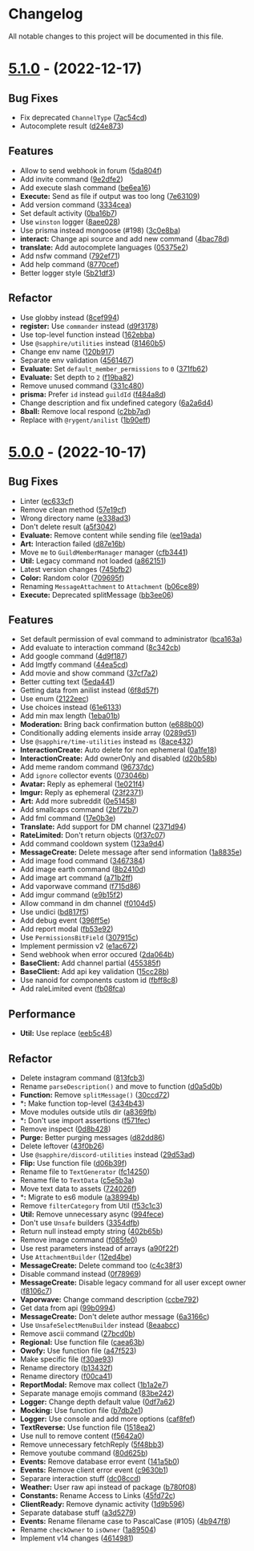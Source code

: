 # Changelog

All notable changes to this project will be documented in this file.

# [5.1.0](https://github.com/Rygent/ElviaBot/compare/v5.0.0...v5.1.0) - (2022-12-17)

## Bug Fixes

- Fix deprecated `ChannelType` ([7ac54cd](https://github.com/Rygent/ElviaBot/commit/7ac54cd656a1b51483a3658c5e9e5139e57a9059))
- Autocomplete result ([d24e873](https://github.com/Rygent/ElviaBot/commit/d24e87370b37ccf8a814bba7dec823696e7671f1))

## Features

- Allow to send webhook in forum ([5da804f](https://github.com/Rygent/ElviaBot/commit/5da804f9b9ac948694da57bd520e950893f0a9f3))
- Add invite command ([9e2dfe2](https://github.com/Rygent/ElviaBot/commit/9e2dfe28ac391cb39ae5fec986a91498dd99d884))
- Add execute slash command ([be6ea16](https://github.com/Rygent/ElviaBot/commit/be6ea1608bcaef4e6a9e71fc491b085443fe7863))
- **Execute:** Send as file if output was too long ([7e63109](https://github.com/Rygent/ElviaBot/commit/7e631099b3450f590cfb2bcd0409f28e9762c1aa))
- Add version command ([3334cea](https://github.com/Rygent/ElviaBot/commit/3334cea2eb8a440fb9abb8e00fd3eea584ae64b7))
- Set default activity ([0ba16b7](https://github.com/Rygent/ElviaBot/commit/0ba16b7d389184b33a08b6e50d0c3a9a308b34ad))
- Use `winston` logger ([8aee028](https://github.com/Rygent/ElviaBot/commit/8aee02843b4b6cdd4ff2e794cc28aae5d9a4a56d))
- Use prisma instead mongoose (#198) ([3c0e8ba](https://github.com/Rygent/ElviaBot/commit/3c0e8baef839f6371a59152f25cd941bfe1c1a06))
- **interact:** Change api source and add new command ([4bac78d](https://github.com/Rygent/ElviaBot/commit/4bac78d5769c747a686623864b3e4032c8447a68))
- **translate:** Add autocomplete languages ([05375e2](https://github.com/Rygent/ElviaBot/commit/05375e20f1a781a670e2c242c4f43de1bfd290d6))
- Add nsfw command ([792ef71](https://github.com/Rygent/ElviaBot/commit/792ef7172831aac82224febab5d7b296bc9fd5a6))
- Add help command ([8770cef](https://github.com/Rygent/ElviaBot/commit/8770cefeb7cac27ed0fa4b7a00b4f0196f6efbe0))
- Better logger style ([5b21df3](https://github.com/Rygent/ElviaBot/commit/5b21df3e20250ba193736220f7bc2296e5850613))

## Refactor

- Use globby instead ([8cef994](https://github.com/Rygent/ElviaBot/commit/8cef994322e025e85edbd6273eab2820bb789453))
- **register:** Use `commander` instead ([d9f3178](https://github.com/Rygent/ElviaBot/commit/d9f3178a0b8297aad20cfe59fe8f6cfb887633eb))
- Use top-level function instead ([162ebba](https://github.com/Rygent/ElviaBot/commit/162ebbabb3d645315c4df5509a567d039baca8b0))
- Use `@sapphire/utilities` instead ([81460b5](https://github.com/Rygent/ElviaBot/commit/81460b5b50ed5837cd4ba52c94ad30f287caa3cb))
- Change env name ([120b917](https://github.com/Rygent/ElviaBot/commit/120b917f67f430faf37ba8137b0f1ecdcb5aa1b9))
- Separate env validation ([4561467](https://github.com/Rygent/ElviaBot/commit/4561467c001a2e3cb35a574bb5eaf0225c8cb525))
- **Evaluate:** Set `default_member_permissions` to `0` ([371fb62](https://github.com/Rygent/ElviaBot/commit/371fb6277e0261e3b992198dd827e4bb107e756a))
- **Evaluate:** Set depth to `2` ([f19ba82](https://github.com/Rygent/ElviaBot/commit/f19ba822518a64a0d3725b555796bf3c5ed6e4d7))
- Remove unused command ([331c480](https://github.com/Rygent/ElviaBot/commit/331c480866143638cc34ae3057c30d32c3792fad))
- **prisma:** Prefer `id` instead `guildId` ([f484a8d](https://github.com/Rygent/ElviaBot/commit/f484a8d81049559d7cab97b0b35962c1570dfac4))
- Change description and fix undefined category ([6a2a6d4](https://github.com/Rygent/ElviaBot/commit/6a2a6d4db1e10ba42e5a9b77b4a50bef5dc0e545))
- **8ball:** Remove local respond ([c2bb7ad](https://github.com/Rygent/ElviaBot/commit/c2bb7add30588b5d64d974e3879ff90d21ec9023))
- Replace with `@rygent/anilist` ([1b90eff](https://github.com/Rygent/ElviaBot/commit/1b90effe245cb62513ae8177aeaae9e6820bd0ef))

# [5.0.0](https://github.com/Rygent/ElviaBot/compare/v4.6.0...v5.0.0) - (2022-10-17)

## Bug Fixes

- Linter ([ec633cf](https://github.com/Rygent/ElviaBot/commit/ec633cf29e2341d95e672351e107bbaa88377434))
- Remove clean method ([57e19cf](https://github.com/Rygent/ElviaBot/commit/57e19cf4522712009d1923985a888623a2ad130e))
- Wrong directory name ([e338ad3](https://github.com/Rygent/ElviaBot/commit/e338ad3d86c280284410686c00b12632da129401))
- Don't delete result ([a5f3042](https://github.com/Rygent/ElviaBot/commit/a5f30421993d32b44fcca911158b4fc164bb5797))
- **Evaluate:** Remove content while sending file ([ee19ada](https://github.com/Rygent/ElviaBot/commit/ee19ada57409fee1bf20b29a30943dbde1f7d594))
- **Art:** Interaction failed ([d87e16b](https://github.com/Rygent/ElviaBot/commit/d87e16bc5daeee05ecad466a9ab2c85cc5120158))
- Move `me` to `GuildMemberManager` manager ([cfb3441](https://github.com/Rygent/ElviaBot/commit/cfb344110607ec7658a6df3ac6e0b92f49dfb193))
- **Util:** Legacy command not loaded ([a862151](https://github.com/Rygent/ElviaBot/commit/a86215137c1c09534036a4a4a50aa68a8f5a10a4))
- Latest version changes ([745bfb2](https://github.com/Rygent/ElviaBot/commit/745bfb2a82bb0bcb93d2b4869aade7756d0e0c6d))
- **Color:** Random color ([709695f](https://github.com/Rygent/ElviaBot/commit/709695f74ad54019cd425bc9bb8d576a19fc10dd))
- Renaming `MessageAttachment` to `Attachment` ([b06ce89](https://github.com/Rygent/ElviaBot/commit/b06ce89877387a07acc7f09053da855ef4ec355e))
- **Execute:** Deprecated splitMessage ([bb3ee06](https://github.com/Rygent/ElviaBot/commit/bb3ee06eda3f6063571bdc6a760308a72c5ba341))

## Features

- Set default permission of eval command to administrator ([bca163a](https://github.com/Rygent/ElviaBot/commit/bca163a60d56e5fa83f138110e5e37856132f4b2))
- Add evaluate to interaction command ([8c342cb](https://github.com/Rygent/ElviaBot/commit/8c342cb3ab39310858eef96e7b71d1e4b92a0404))
- Add google command ([4d9f187](https://github.com/Rygent/ElviaBot/commit/4d9f18790316cd5958a65e23d572c623c660c5b9))
- Add lmgtfy command ([44ea5cd](https://github.com/Rygent/ElviaBot/commit/44ea5cd848e0c2a5bc64dbf4034e682a5148c216))
- Add movie and show command ([37cf7a2](https://github.com/Rygent/ElviaBot/commit/37cf7a24a1e7e3268e564de4baec817b8c58b156))
- Better cutting text ([5eda441](https://github.com/Rygent/ElviaBot/commit/5eda4413fca3f1ebba955e721f0fc9b787d06abd))
- Getting data from anilist instead ([6f8d57f](https://github.com/Rygent/ElviaBot/commit/6f8d57f13145e4e5a8d7d51da72a7bfaea535c52))
- Use enum ([2122eec](https://github.com/Rygent/ElviaBot/commit/2122eecb1476e881c0cb61e93405f145f8f272ed))
- Use choices instead ([61e6133](https://github.com/Rygent/ElviaBot/commit/61e6133e927ab08f941ae5baa5fbed9bfae384e6))
- Add min max length ([1eba01b](https://github.com/Rygent/ElviaBot/commit/1eba01ba4c6491546b9c6d5228ae7c9c11587f23))
- **Moderation:** Bring back confirmation button ([e688b00](https://github.com/Rygent/ElviaBot/commit/e688b0017855332871bb08513364e872a185355e))
- Conditionally adding elements inside array ([0289d51](https://github.com/Rygent/ElviaBot/commit/0289d5184a7c9db1a0c6ee12c14d47181c35e2df))
- Use `@sapphire/time-utilities` instead `ms` ([8ace432](https://github.com/Rygent/ElviaBot/commit/8ace43210fe338b6c46aacecf641f6c2819ec203))
- **InteractionCreate:** Auto delete for non ephemeral ([0a1fe18](https://github.com/Rygent/ElviaBot/commit/0a1fe18d8ee5c8f3da1a0e2c1e5638de02be6d13))
- **InteractionCreate:** Add ownerOnly and disabled ([d20b58b](https://github.com/Rygent/ElviaBot/commit/d20b58b67afa15b6c1e2e212f38c4d274d6d2a24))
- Add meme random command ([96737dc](https://github.com/Rygent/ElviaBot/commit/96737dc283418ac8034047ac2faf17049d84096b))
- Add `ignore` collector events ([073046b](https://github.com/Rygent/ElviaBot/commit/073046bce4306147477aadbb3649662276c8dd9f))
- **Avatar:** Reply as ephemeral ([1e021f4](https://github.com/Rygent/ElviaBot/commit/1e021f4ab169542c434816af00f17d91b79ef3fb))
- **Imgur:** Reply as ephemeral ([23f2371](https://github.com/Rygent/ElviaBot/commit/23f2371281502c90a63f52bf86269a68db3ad915))
- **Art:** Add more subreddit ([0e51458](https://github.com/Rygent/ElviaBot/commit/0e5145861ec27d4140a09760a3c8389d3df24525))
- Add smallcaps command ([2bf72b7](https://github.com/Rygent/ElviaBot/commit/2bf72b7324eebc542152ea70e5606897ec33b561))
- Add fml command ([17e0b3e](https://github.com/Rygent/ElviaBot/commit/17e0b3e5218b781c76fb526f4f9d4ad2ccbeeb05))
- **Translate:** Add support for DM channel ([2371d94](https://github.com/Rygent/ElviaBot/commit/2371d94290ae0ef67c2dc704da993b9b2f1b2c07))
- **RateLimited:** Don't return objects ([0f37c07](https://github.com/Rygent/ElviaBot/commit/0f37c078a443b8e7299c24a6c21cdafddb211467))
- Add command cooldown system ([123a9d4](https://github.com/Rygent/ElviaBot/commit/123a9d44bcf179dbd634d46d63d815154fd9701e))
- **MessageCreate:** Delete message after send information ([1a8835e](https://github.com/Rygent/ElviaBot/commit/1a8835e431a67c2a47e929b147e03a0e01b8c4a8))
- Add image food command ([3467384](https://github.com/Rygent/ElviaBot/commit/34673840e2fd4ad9f0193ec9760e4ce257c176a7))
- Add image earth command ([8b2410d](https://github.com/Rygent/ElviaBot/commit/8b2410ddae2f8a0f9c330a2f22eb1c0cb3dc0643))
- Add image art command ([a71b2ff](https://github.com/Rygent/ElviaBot/commit/a71b2ffd18e64965d6f849e6e4484082871c3eda))
- Add vaporwave command ([f715d86](https://github.com/Rygent/ElviaBot/commit/f715d86f8970921e8197a29b9616d639375f65ba))
- Add imgur command ([e9b15f2](https://github.com/Rygent/ElviaBot/commit/e9b15f2553fa81239286169879a1cba54081f2c6))
- Allow command in dm channel ([f0104d5](https://github.com/Rygent/ElviaBot/commit/f0104d568fbbce16fe090cc7731c3e736a808add))
- Use undici ([bd817f5](https://github.com/Rygent/ElviaBot/commit/bd817f57c072fd2cb6583003a903d2211b751370))
- Add debug event ([396ff5e](https://github.com/Rygent/ElviaBot/commit/396ff5e966f045e2d46ce9d082f1e9b0fdc27363))
- Add report modal ([fb53e92](https://github.com/Rygent/ElviaBot/commit/fb53e924a70723d6dd34f92a7276c4184334e39c))
- Use `PermissionsBitField` ([307915c](https://github.com/Rygent/ElviaBot/commit/307915c076dc3a55577be72f33ae9fa0c090bfb9))
- Implement permission v2 ([e1ac672](https://github.com/Rygent/ElviaBot/commit/e1ac67246b0fddd0e304a9465c06556325da0a50))
- Send webhook when error occured ([2da064b](https://github.com/Rygent/ElviaBot/commit/2da064bb033bcf5a6fc4e2ae82166dd4ee1de449))
- **BaseClient:** Add channel partial ([455385f](https://github.com/Rygent/ElviaBot/commit/455385f29dd3f702842ad96db1555ee5b2f97d93))
- **BaseClient:** Add api key validation ([15cc28b](https://github.com/Rygent/ElviaBot/commit/15cc28b3dd2468061a76aabf38d51cde02405ef6))
- Use nanoid for components custom id ([fbff8c8](https://github.com/Rygent/ElviaBot/commit/fbff8c89ed15aece5a50717f3d501e9dd400db74))
- Add raleLimited event ([fb08fca](https://github.com/Rygent/ElviaBot/commit/fb08fca15948d2a9a00f610bd41b6b2068f45e21))

## Performance

- **Util:** Use replace ([eeb5c48](https://github.com/Rygent/ElviaBot/commit/eeb5c48ac3cfc837dd0536c1e696040dd7bbb751))

## Refactor

- Delete instagram command ([813fcb3](https://github.com/Rygent/ElviaBot/commit/813fcb3128a8873669dd7146847dc43bbae9f4d8))
- Rename `parseDescription()` and move to function ([d0a5d0b](https://github.com/Rygent/ElviaBot/commit/d0a5d0b0d6c75fc15e58b4398fab9691003dce50))
- **Function:** Remove `splitMessage()` ([30ccd72](https://github.com/Rygent/ElviaBot/commit/30ccd7233298b1df8554ce54030de4049237a223))
- ***:** Make function top-level ([3434b43](https://github.com/Rygent/ElviaBot/commit/3434b4381c3a0101d32d48a7d9da891979400986))
- Move modules outside utils dir ([a8369fb](https://github.com/Rygent/ElviaBot/commit/a8369fbff4d6be21013900e4ab5be9f64e434dea))
- ***:** Don't use import assertions ([f571fec](https://github.com/Rygent/ElviaBot/commit/f571fecaab8211b872d5f45cf3870be61bcf1c3e))
- Remove inspect ([0d8b428](https://github.com/Rygent/ElviaBot/commit/0d8b428d74116034c2ed68c9b44744efa68da537))
- **Purge:** Better purging messages ([d82dd86](https://github.com/Rygent/ElviaBot/commit/d82dd8678afa2d9768366b6834bcc5080ebd4883))
- Delete leftover ([43f0b26](https://github.com/Rygent/ElviaBot/commit/43f0b264bbbeefc84ee26b0a53e7465f1042ad08))
- Use `@sapphire/discord-utilities` instead ([29d53ad](https://github.com/Rygent/ElviaBot/commit/29d53ad1d65ea293680a62b546d411dbae7a75fb))
- **Flip:** Use function file ([d06b39f](https://github.com/Rygent/ElviaBot/commit/d06b39f7b582ba96883c255c55c01c7bd8df7564))
- Rename file to `TextGenerator` ([fc14250](https://github.com/Rygent/ElviaBot/commit/fc14250863e4955c2780553e283e4ca1fa96cda9))
- Rename file to `TextData` ([c5e5b3a](https://github.com/Rygent/ElviaBot/commit/c5e5b3a9b9eac5dd8d0d9d8a86f44cb4a4c1aafd))
- Move text data to assets ([724026f](https://github.com/Rygent/ElviaBot/commit/724026f4859beb48d74309e82e8094cfd5bbd835))
- ***:** Migrate to es6 module ([a38994b](https://github.com/Rygent/ElviaBot/commit/a38994b8fe4b4ce95579a7131633ee2b6bd4a6a8))
- Remove `filterCategory` from Util ([f53c1c3](https://github.com/Rygent/ElviaBot/commit/f53c1c3253e2b0c9c01b154e64d27d83238df985))
- **Util:** Remove unnecessary async ([994fece](https://github.com/Rygent/ElviaBot/commit/994feced4dae043a842458508c07c88176890e74))
- Don't use `Unsafe` builders ([3354dfb](https://github.com/Rygent/ElviaBot/commit/3354dfbb1768a9014cd8b18f3050229663e48d23))
- Return null instead empty string ([402b65b](https://github.com/Rygent/ElviaBot/commit/402b65b692601c45a177ecf2aad4f23b61c00001))
- Remove image command ([f085fe0](https://github.com/Rygent/ElviaBot/commit/f085fe0055594be3c881b2a68519019147f74a11))
- Use rest parameters instead of arrays ([a90f22f](https://github.com/Rygent/ElviaBot/commit/a90f22fd2a8ea7370f994c1b49a9f65b9318513c))
- Use `AttachmentBuilder` ([12ed4be](https://github.com/Rygent/ElviaBot/commit/12ed4bee69a7b06f33d7c959302870681f94a53e))
- **MessageCreate:** Delete command too ([c4c38f3](https://github.com/Rygent/ElviaBot/commit/c4c38f32aff915c4f510c72294d5ba092249bc57))
- Disable command instead ([0f78969](https://github.com/Rygent/ElviaBot/commit/0f7896919c062eff53d4c110e22ff50439bdf3f1))
- **MessageCreate:** Disable legacy command for all user except owner ([f8106c7](https://github.com/Rygent/ElviaBot/commit/f8106c780f359d8a6aa3ee49218fe0e40a0b45de))
- **Vaporwave:** Change command description ([ccbe792](https://github.com/Rygent/ElviaBot/commit/ccbe7926bb7ded0c47e0cced69e20f35ded418a6))
- Get data from api ([99b0994](https://github.com/Rygent/ElviaBot/commit/99b0994b92368ca427ef69852c75b8fb4b4da286))
- **MessageCreate:** Don't delete author message ([6a3166c](https://github.com/Rygent/ElviaBot/commit/6a3166c339734575034ed083cd1b129589e8ad7c))
- Use `UnsafeSelectMenuBuilder` instead ([8eaabcc](https://github.com/Rygent/ElviaBot/commit/8eaabccb7203133e0ee0f4033e35b603b4539a99))
- Remove ascii command ([27bcd0b](https://github.com/Rygent/ElviaBot/commit/27bcd0b2f8e3d752c5d8e31831ef9a2829f83ff4))
- **Regional:** Use function file ([caea63b](https://github.com/Rygent/ElviaBot/commit/caea63b283d05e593942d252f603a7bb58f972b1))
- **Owofy:** Use function file ([a47f523](https://github.com/Rygent/ElviaBot/commit/a47f523883d56a7cbca31c08b02e7597dd76d165))
- Make specific file ([f30ae93](https://github.com/Rygent/ElviaBot/commit/f30ae93457b62ebfb780fd13e00cdf8b0318c4fe))
- Rename directory ([b13432f](https://github.com/Rygent/ElviaBot/commit/b13432f14857045287448016ac6f61bccb810203))
- Rename directory ([f00ca41](https://github.com/Rygent/ElviaBot/commit/f00ca41823bb01116fe45c4c3982c7a7f4d2b08a))
- **ReportModal:** Remove max collect ([1b1a2e7](https://github.com/Rygent/ElviaBot/commit/1b1a2e7c5a215559159972294a07c912e95765fd))
- Separate manage emojis command ([83be242](https://github.com/Rygent/ElviaBot/commit/83be2427f8d9952692ced9c9f66583f672648ab2))
- **Logger:** Change depth default value ([0df7a62](https://github.com/Rygent/ElviaBot/commit/0df7a62591174a0567f15aafe325645ebac77d0a))
- **Mocking:** Use function file ([b7db2e1](https://github.com/Rygent/ElviaBot/commit/b7db2e109c4cad6fdfc14974b0f104462e94fdd6))
- **Logger:** Use console and add more options ([caf8fef](https://github.com/Rygent/ElviaBot/commit/caf8fef3a59c9349b99862a438399b50c65c7d6a))
- **TextReverse:** Use function file ([1518ea2](https://github.com/Rygent/ElviaBot/commit/1518ea2df8401c69db7d1d0336728b65bda544f7))
- Use null to remove content ([f5642a0](https://github.com/Rygent/ElviaBot/commit/f5642a0847503690cf26a8dbffd328aba10a116e))
- Remove unnecessary fetchReply ([5f48bb3](https://github.com/Rygent/ElviaBot/commit/5f48bb3f6e195f78c23f7aa1d0feda0ca22dcfb4))
- Remove youtube command ([80d625b](https://github.com/Rygent/ElviaBot/commit/80d625b0cc919a366bcd75a60c62e3fe5435ab07))
- **Events:** Remove database error event ([141a5b0](https://github.com/Rygent/ElviaBot/commit/141a5b0415a776effad643790898b6244ab334fa))
- **Events:** Remove client error event ([c9630b1](https://github.com/Rygent/ElviaBot/commit/c9630b1698f2663f76318d42d93a85809772448f))
- Separare interaction stuff ([dc08ccd](https://github.com/Rygent/ElviaBot/commit/dc08ccd6954177aca3df410587ea1be110ae3d79))
- **Weather:** User raw api instead of package ([b780f08](https://github.com/Rygent/ElviaBot/commit/b780f084ebc03400517e9e0a72ef752988b2e687))
- **Constants:** Rename Access to Links ([45fd72c](https://github.com/Rygent/ElviaBot/commit/45fd72cde6e87ce701f25d6cb8d253faaf18876d))
- **ClientReady:** Remove dynamic activity ([1d9b596](https://github.com/Rygent/ElviaBot/commit/1d9b596aae29a76af3d9a7b9e2c143a0a64774fc))
- Separate database stuff ([a3d5279](https://github.com/Rygent/ElviaBot/commit/a3d52794b6e39ce3864ec73ce81c5b0c4f109e9d))
- **Events:** Rename filename case to PascalCase (#105) ([4b947f8](https://github.com/Rygent/ElviaBot/commit/4b947f8c476d8beeac870d62351b8ed8294ae02e))
- Rename `checkOwner` to `isOwner` ([1a89504](https://github.com/Rygent/ElviaBot/commit/1a89504561534f6b1479e54de349f16e308e3c09))
- Implement v14 changes ([4614981](https://github.com/Rygent/ElviaBot/commit/4614981ed111a9a35c8095c7e512940172eface8))
